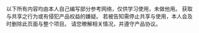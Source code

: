  以下所有内容均由本人自己编写部分参考网络，仅供学习使用，未做他用。
 获取与共享之行为或有侵犯产品权益的嫌疑。
 若被告知需停止共享与使用，本人会及时删除此页面与整个项目。
 请您暸解相关情况，并遵守产品协议。
